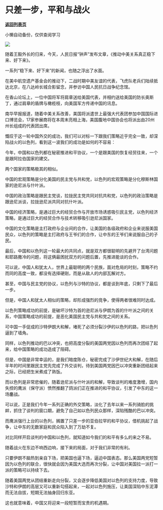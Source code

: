 # 只差一步，平和与战火

[**返回列表页**](/gzh/政事堂2019)

小懒自动备份，仅供查阅学习

![](https://mmbiz.qpic.cn/mmbiz_jpg/rxhS23yu8cMoVBGvFHIsE6DCnJwYcbxWrKiaUonXBDsaUxcnaeUNCic0AtlTYDavkgprQxXwaYCETIAmdmpPG3wA/640?wx_fmt=jpeg)

随着王毅外长的归来，今天，人民日报“钟声”发布文章，《推动中美关系真正稳下来、好下来》。

一系列“稳下来、好下来”的新闻，也随之浮出了水面。  

在美中航空遗产基金会的推动下，二战时期中美友谊的代表，飞虎队老兵们陆续抵达北京，在八达岭长城合影留念，并参访中国人民抗日战争纪念馆。

在香山论坛上，一位中国将军将肩章送给美国代表，并相约送给美国的防长奥斯丁，通过肩章的盾牌与橄榄枝，向美国军方传递中国的讯息。

南华早报报道，随着中美关系改善，美国将派遣世上最强大代表团参加中国国际进口博览会，17家参展商将在本周末亮相上海，美国腹地中国协会也将派出由20州州长组成的代表团出席。

慨叹于这一轮中国外交的成功，我们可以对标一下跟我们策略近乎完全一致，却深陷战火的以色列，看到这一波我们的成功是如何的不容易：

今年，中国和以色列都在秘密推进和平协议，一个是跟美国的恢复经贸往来，一个是跟阿拉伯国家的建交。

两个国家的策略极其的相似。

中国的宏观策略是分化美国的民主党与共和党，以色列的宏观策略是分化穆斯林国家的逊尼派与什叶派。

中国的政治策略是跟民主党谈，拉拢民主党共同对抗共和党，以色列的政治策略是跟逊尼派谈，拉拢逊尼派共同对抗什叶派。

中国的经济策略，是通过巨大的经贸合作与开放市场诱惑吸引民主党，以色列经济策略，是通过巨大的经贸合作与技术转移吸引逊尼派国家。

中国的文化策略是主打政府与企业间的合作，让美国的各级政府和企业来说服美国民众，以色列的策略是主打政府与王爷们的合作，让中东的王爷们来说服自己的子民。  

最后，中国和以色列这一轮最大的共同点，就是双方都很聪明的先避开了台湾问题和耶路撒冷的问题，将这俩最困扰双方的问题后置，先推进能谈的合作。

可以说，中国人和犹太人，世界上最聪明的两个民族，面对危局的时刻，策略不约而同的高度一致，都没有选择硬刚，而是从敌人的内部瓦解对方。

甚至，中国与民主党的协议，以色列与沙特的协议，都是谈到年底，只剩下了最后一步。  

但是，中国人和犹太人相似的策略，却形成强烈的竞争，使得两者很难同时达成。  

以色列策略成功的前提，是破坏沙特为首的逊尼派与伊朗为首的什叶派之间的关系，中国策略成功的前提，是恶化美国民主党与共和党之间的关系。  

可中国一手促成的沙特伊朗大和解，堵死了必须分裂沙伊的以色列的路，把以色列逼到了墙角。

同样，以色列推动的巴以冲突，也把高度分裂的美国两党因以色列而再次团结了起来，给中国策略的成功造成了阻碍。

但是，中国是非常幸运的，是我们暗度陈仓，秘密完成了沙伊世纪大和解，在随后半年的时间里跟民主党先完成了外交谈判，待到美国两党因巴以冲突重新团结起来之际，已经把生米煮成了熟饭。

而以色列是非常悲催的，随着逊尼派与什叶派的和解，导致谈判的难度激增，国内失控的鹰派（保守派）愤然推翻了鸽派们正在推进的和平协议，引发了中东的这一场鏖战。

可以说，正是我们今年一系列正确的外交策略，淡化了去年以来一系列骑脸的挑衅，抓住了谈判的窗口期，避免了自己如以色列民众那样，深陷残酷的巴以冲突。  

而鹰派强行上台的以色列，搁置了只差一步的亚伯拉罕的和平协议，借机挑起了战争，让中东的无数家庭和民众陷入到了万劫不复。

对比同样开启谈判的中国和以色列，就知道如今我们的和平有多么的来之不易。  

随着战火在东边不响西边响，接下来的局面，对于我们非常的有利。

只要伊朗不脑热到亲自下场，把美国也逼下场，逼迫中国表态。那么美国两党短暂因为以色列的联合，很快就会因为美国大选而再次分裂，让中国对美国拉一派打一派的策略可以持续下去。

随着美国两党从团结重新走向分裂，又会逐步降低美国对以色列的支持力度，导致沙特和伊朗的高层又可以重新勾搭起来，一起对以色列施压，让美国深陷中东泥潭而无法自拔，短期无法抽身回归东亚。

这也就意味着，中国又将迎来一段短暂而宝贵的机遇期。  

